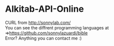 # Alkitab-API-Online
CURL from http://sonnylab.com/  
You can see the diffrent programming languages at =>https://github.com/sonnylazuardi/bible  
Error? Anything you can contact me :) 
